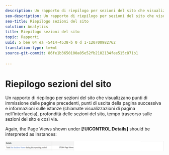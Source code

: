 ```yaml
---
description: Un rapporto di riepilogo per sezioni del sito che visualizzano punti di immissione delle pagine precedenti, punti di uscita della pagina successiva e informazioni sulle istanze (chiamate visualizzazioni di pagina nell'interfaccia), profondità delle sezioni del sito, tempo trascorso sulle sezioni del sito e così via.
seo-description: Un rapporto di riepilogo per sezioni del sito che visualizzano punti di immissione delle pagine precedenti, punti di uscita della pagina successiva e informazioni sulle istanze (chiamate visualizzazioni di pagina nell'interfaccia), profondità delle sezioni del sito, tempo trascorso sulle sezioni del sito e così via.
seo-title: Riepilogo sezioni del sito
solution: Analytics
title: Riepilogo sezioni del sito
topic: Rapporti
uuid: 5 bee 04 ea -5414-4538-b 0 d 1-120700982762
translation-type: tm+mt
source-git-commit: 86fe1b3650100a05e52fb2102134fee515c871b1

---
```



# Riepilogo sezioni del sito

Un rapporto di riepilogo per sezioni del sito che visualizzano punti di immissione delle pagine precedenti, punti di uscita della pagina successiva e informazioni sulle istanze (chiamate visualizzazioni di pagina nell'interfaccia), profondità delle sezioni del sito, tempo trascorso sulle sezioni del sito e così via.

Again, the Page Views shown under **[!UICONTROL Details]** should be interpreted as Instances:

![](assets/site_sec_summ.png)

